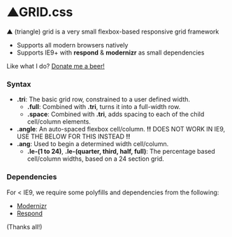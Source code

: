 # ▲GRID.css

▲ (triangle) grid is a very small flexbox-based responsive grid framework 
- Supports all modern browsers natively
- Supports IE9+ with **respond** & **modernizr** as small dependencies

Like what I do? [Donate me a beer!](https://www.paypal.me/jamesparkninja/4)

### Syntax

- **.tri**: The basic grid row, constrained to a user defined width.
  - **.full**: Combined with **.tri**, turns it into a full-width row.
  - **.space**: Combined with **.tri**, adds spacing to each of the child cell/column elements.
- **.angle**: An auto-spaced flexbox cell/column. **!!** DOES NOT WORK IN IE9, USE THE BELOW FOR THIS INSTEAD **!!**
- **.ang**: Used to begin a determined width cell/column.
  - **.le-(1 to 24)**, **.le-(quarter, third, half, full)**: The percentage based cell/column widths, based on a 24 section grid.
  
### Dependencies

For < IE9, we require some polyfills and dependencies from the following:

* [Modernizr](https://modernizr.com/)
* [Respond](https://github.com/scottjehl/Respond)

(Thanks all!)
